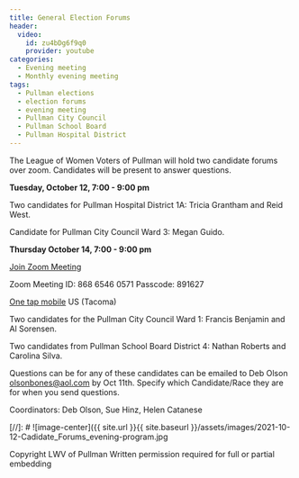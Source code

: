 ```yaml
---
title: General Election Forums
header:
  video:
    id: zu4bDg6f9q0
    provider: youtube
categories:
  - Evening meeting
  - Monthly evening meeting
tags:
  - Pullman elections
  - election forums
  - evening meeting
  - Pullman City Council
  - Pullman School Board
  - Pullman Hospital District
---
```


The League of Women Voters of Pullman will hold two candidate forums over zoom.  Candidates will be present to answer questions.

**Tuesday, October 12, 7:00 - 9:00 pm**

Two candidates for Pullman Hospital District 1A: Tricia Grantham and Reid West.

Candidate for Pullman City Council Ward 3:  Megan Guido. 

**Thursday October 14, 7:00 - 9:00 pm**

[Join Zoom Meeting](https://us02web.zoom.us/j/86865460571?pwd=VmlqVEd2VC82U0JjNmk3V29VaDZndz09) <br/>

Zoom Meeting ID: 868 6546 0571  Passcode: 891627

[One tap mobile](tel:+12532158782,,86865460571#) US (Tacoma)

Two candidates for the Pullman City Council Ward 1: Francis Benjamin and Al Sorensen.

Two candidates from Pullman School Board District 4: Nathan Roberts and Carolina Silva.

Questions can be for any of these candidates can be emailed to Deb Olson olsonbones@aol.com by Oct 11th. Specify which Candidate/Race they are for when you send questions.


Coordinators: Deb Olson, Sue Hinz, Helen Catanese


[//]: # ![image-center]({{ site.url }}{{ site.baseurl }}/assets/images/2021-10-12-Cadidate_Forums_evening-program.jpg


Copyright LWV of Pullman
Written permission required for full or partial embedding

<!---change the title to whatever you want the post to be titled
change the ID out to the end of the youtube link https://youtu.be/r61ARK4Qv9c -->

